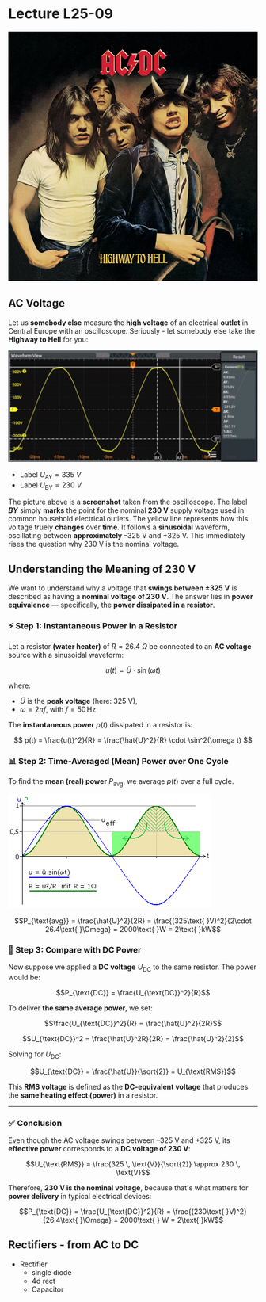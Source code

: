 # Lecture L25-09
![ACDC](./assets/ACDC.jpg)
## AC Voltage
Let <s>us</s> **somebody else** measure the **high voltage** of an electrical **outlet** in Central Europe with an oscilloscope. Seriously - let somebody else take the **Highway to Hell** for you:

![AC Voltae Capture](./assets/AC-Voltage-Capture.png)

* Label $U_\text{AY} = 335\text{ }V$
* Label $U_\text{BY} = 230\text{ }V$

The picture above is a **screenshot** taken from the oscilloscope. The label ***BY*** simply **marks** the point for the nominal **230 V** supply voltage used in common household electrical outlets. The yellow line represents how this voltage truely **changes** over **time**. It follows a **sinusoidal** waveform, oscillating between **approximately** –325 V and +325 V. This immediately rises the question why 230 V is the nominal voltage.

## Understanding the Meaning of 230 V

We want to understand why a voltage that **swings between ±325 V** is described as having a **nominal voltage of 230 V**. The answer lies in **power equivalence** — specifically, the **power dissipated in a resistor**.

### ⚡ Step 1: Instantaneous Power in a Resistor

Let a resistor **(water heater)** of $R = 26.4\text{ }\Omega$ be connected to an **AC voltage** source with a sinusoidal waveform:

```math
u(t) = \hat{U} \cdot \sin(\omega t)
```

where:

* $\hat{U}$ is the **peak voltage** (here: 325 V),
* $\omega = 2\pi f$, with $f = 50 \, \text{Hz}$

The **instantaneous power** $p(t)$ dissipated in a resistor is:

$$
p(t) = \frac{u(t)^2}{R} = \frac{\hat{U}^2}{R} \cdot \sin^2(\omega t)
$$



### 📊 Step 2: Time-Averaged (Mean) Power over One Cycle

To find the **mean (real) power** $P_{\text{avg}}$, we average $p(t)$ over a full cycle.

![Effektivwert](./assets/lstg_eff.png)

```math
P_{\text{avg}} = \frac{\hat{U}^2}{2R} = \frac{(325\text{ }V)^2}{2\cdot 26.4\text{ }\Omega} = 2000\text{ }W = 2\text{ }kW
```


### 🔁 Step 3: Compare with DC Power

Now suppose we applied a **DC voltage** $U_{\text{DC}}$ to the same resistor. The power would be:

```math
P_{\text{DC}} = \frac{U_{\text{DC}}^2}{R}
```

To deliver **the same average power**, we set:

```math
\frac{U_{\text{DC}}^2}{R} = \frac{\hat{U}^2}{2R}
```

```math
U_{\text{DC}}^2 = \frac{\hat{U}^2R}{2R} = \frac{\hat{U}^2}{2}
```

Solving for $U_{\text{DC}}$:

```math
U_{\text{DC}} = \frac{\hat{U}}{\sqrt{2}} = U_{\text{RMS}}
```

This **RMS voltage** is defined as the **DC-equivalent voltage** that produces the **same heating effect (power)** in a resistor.

---

### ✅ Conclusion

Even though the AC voltage swings between –325 V and +325 V, its **effective power** corresponds to a **DC voltage of 230 V**:

```math
U_{\text{RMS}} = \frac{325 \, \text{V}}{\sqrt{2}} \approx 230 \, \text{V}
```

Therefore, **230 V is the nominal voltage**, because that's what matters for **power delivery** in typical electrical devices:

```math
P_{\text{DC}} = \frac{U_{\text{DC}}^2}{R} = \frac{(230\text{ }V)^2}{26.4\text{ }\Omega} = 2000\text{ } W = 2\text{ }kW
```

## Rectifiers - from AC to DC


* Rectifier
  * single diode
  * 4d rect
  * Capacitor
